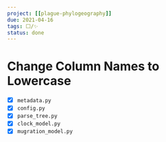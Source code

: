 ```yaml
---
project: [[plague-phylogeography]]
due: 2021-04-16
tags: ⬜/✨ 
status: done
---
```


# Change Column Names to Lowercase

- [x] ```metadata.py```
- [x] ```config.py```
- [x] ```parse_tree.py```
- [x] ```clock_model.py```
- [x] ```mugration_model.py```